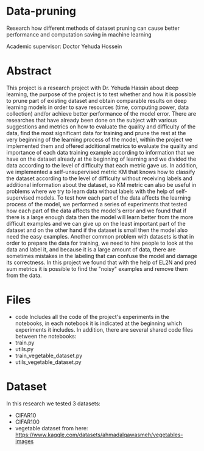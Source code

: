 # Data-pruning
Research how different methods of dataset pruning can cause better performance and computation saving in machine learning

Academic supervisor: Doctor Yehuda Hossein

# Abstract
This project is a research project with Dr. Yehuda Hassin about deep learning, the
purpose of the project is to test whether and how it is possible to prune part of existing
dataset and obtain comparable results on deep learning models in order to save
resources (time, computing power, data collection) and/or achieve better performance
of the model error.
There are researches that have already been done on the subject with various
suggestions and metrics on how to evaluate the quality and difficulty of the data, find
the most significant data for training and prune the rest at the very beginning of the
learning process of the model, within the project we implemented them and offered
additional metrics to evaluate the quality and importance of each data training
example according to information that we have on the dataset already at the beginning
of learning and we divided the data according to the level of difficulty that each
metric gave us.
In addition, we implemented a self-unsupervised metric KM that knows how to
classify the dataset according to the level of difficulty without receiving labels and
additional information about the dataset, so KM metric can also be useful in problems
where we try to learn data without labels with the help of self-supervised models.
To test how each part of the data affects the learning process of the model, we
performed a series of experiments that tested how each part of the data affects the
model's error and we found that if there is a large enough data then the model will
learn better from the more difficult examples and we can give up on the least
important part of the dataset and on the other hand if the dataset is small then the
model also need the easy examples.
Another common problem with datasets is that in order to prepare the data for
training, we need to hire people to look at the data and label it, and because it is a
large amount of data, there are sometimes mistakes in the labeling that can confuse
the model and damage its correctness. In this project we found that with the help of
EL2N and pred sum metrics it is possible to find the "noisy" examples and remove
them from the data.

# Files
 - code
   Includes all the code of the project's experiments in the notebooks, in each notebook it is indicated at the beginning which experiments it includes.  In addition, there are several shared code files between the notebooks:
 - train.py
 - utils.py 
 - train_vegetable_dataset.py
 - utils_vegetable_dataset.py

# Dataset
In this research we tested 3 datasets: 
 - CIFAR10
 - CIFAR100
 - vegetable dataset from here: https://www.kaggle.com/datasets/ahmadalqawasmeh/vegetables-images
